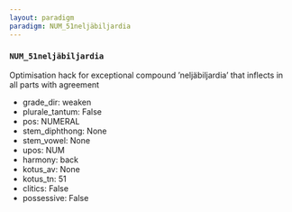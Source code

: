 ```yaml
---
layout: paradigm
paradigm: NUM_51neljäbiljardia
---
```

### ` NUM_51neljäbiljardia `

Optimisation hack for exceptional compound ’neljäbiljardia’ that inflects in all parts with agreement
* grade_dir: weaken
* plurale_tantum: False
* pos: NUMERAL
* stem_diphthong: None
* stem_vowel: None
* upos: NUM
* harmony: back
* kotus_av: None
* kotus_tn: 51
* clitics: False
* possessive: False
